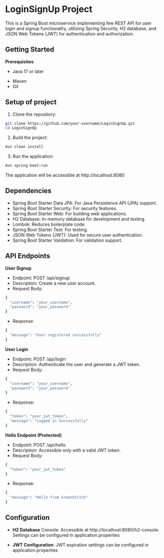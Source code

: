 
# LoginSignUp Project

This is a Spring Boot microservice implementing few REST API for user login and signup functionality, utilizing Spring Security, H2 database, and JSON Web Tokens (JWT) for authentication and authorization.




## Getting Started

**Prerequisites**
+ Java 17 or later
- Maven
- Git



## Setup of project

1. Clone the repository:


```bash
git clone https://github.com/your-username/LoginSignUp.git
cd LoginSignUp
```

2. Build the project:
```bash
mvn clean install
```

3. Run the application:
```bash
mvn spring-boot:run
```

The application will be accessible at http://localhost:8080

## Dependencies
* Spring Boot Starter Data JPA: For Java Persistence API (JPA) support.
* Spring Boot Starter Security: For security features.
* Spring Boot Starter Web: For building web applications.
* H2 Database: In-memory database for development and testing.
* Lombok: Reduces boilerplate code.
* Spring Boot Starter Test: For testing.
* JSON Web Tokens (JWT): Used for secure user authentication.
* Spring Boot Starter Validation: For validation support.


## API Endpoints
**User Signup**
* Endpoint: POST /api/signup
* Description: Create a new user account.
* Request Body:
```bash
{
  "username": "your_username",
  "password": "your_password"
}
```

* Response
```bash
{
  "message": "User registered successfully"
}
```

**User Login**
* Endpoint: POST /api/login
* Description: Authenticate the user and generate a JWT token.
* Request Body:
```bash
{
  "username": "your_username",
  "password": "your_password"
}
```

* Response:
```bash
{
  "token": "your_jwt_token",
  "message": "Logged in Successfully"
}
```

**Hello Endpoint (Protected)**
* Endpoint: POST /api/hello
* Description: Accessible only with a valid JWT token.
* Request Body:
```bash
{
  "token": "your_jwt_token"
}
```
* Response:
```bash
{
  "message": "Hello from GreenStitch"
}
```

## Configuration
* **H2 Database** Console: Accessible at http://localhost:8080/h2-console. Settings can be configured in application.properties

* **JWT Configuration**: JWT expiration settings can be configured in application.properties
